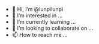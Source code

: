 - 👋 Hi, I’m @lunpilunpi
- 👀 I’m interested in ...
- 🌱 I’m currently learning ...
- 💞️ I’m looking to collaborate on ...
- 📫 How to reach me ...

<!---
lunpilunpi/lunpilunpi is a ✨ special ✨ repository because its `README.md` (this file) appears on your GitHub profile.
You can click the Preview link to take a look at your changes.
--->
